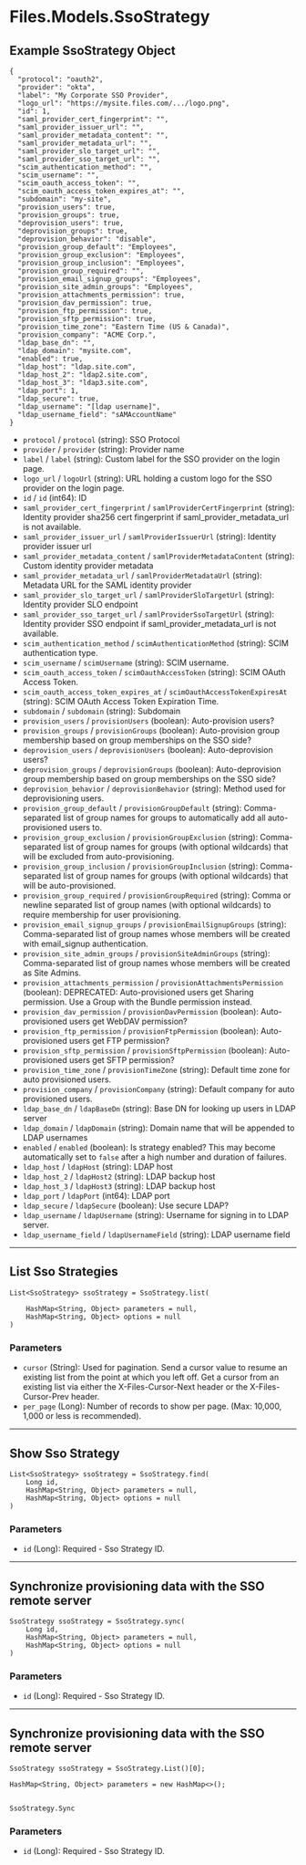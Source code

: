 # Files.Models.SsoStrategy

## Example SsoStrategy Object

```
{
  "protocol": "oauth2",
  "provider": "okta",
  "label": "My Corporate SSO Provider",
  "logo_url": "https://mysite.files.com/.../logo.png",
  "id": 1,
  "saml_provider_cert_fingerprint": "",
  "saml_provider_issuer_url": "",
  "saml_provider_metadata_content": "",
  "saml_provider_metadata_url": "",
  "saml_provider_slo_target_url": "",
  "saml_provider_sso_target_url": "",
  "scim_authentication_method": "",
  "scim_username": "",
  "scim_oauth_access_token": "",
  "scim_oauth_access_token_expires_at": "",
  "subdomain": "my-site",
  "provision_users": true,
  "provision_groups": true,
  "deprovision_users": true,
  "deprovision_groups": true,
  "deprovision_behavior": "disable",
  "provision_group_default": "Employees",
  "provision_group_exclusion": "Employees",
  "provision_group_inclusion": "Employees",
  "provision_group_required": "",
  "provision_email_signup_groups": "Employees",
  "provision_site_admin_groups": "Employees",
  "provision_attachments_permission": true,
  "provision_dav_permission": true,
  "provision_ftp_permission": true,
  "provision_sftp_permission": true,
  "provision_time_zone": "Eastern Time (US & Canada)",
  "provision_company": "ACME Corp.",
  "ldap_base_dn": "",
  "ldap_domain": "mysite.com",
  "enabled": true,
  "ldap_host": "ldap.site.com",
  "ldap_host_2": "ldap2.site.com",
  "ldap_host_3": "ldap3.site.com",
  "ldap_port": 1,
  "ldap_secure": true,
  "ldap_username": "[ldap username]",
  "ldap_username_field": "sAMAccountName"
}
```

* `protocol` / `protocol`  (string): SSO Protocol
* `provider` / `provider`  (string): Provider name
* `label` / `label`  (string): Custom label for the SSO provider on the login page.
* `logo_url` / `logoUrl`  (string): URL holding a custom logo for the SSO provider on the login page.
* `id` / `id`  (int64): ID
* `saml_provider_cert_fingerprint` / `samlProviderCertFingerprint`  (string): Identity provider sha256 cert fingerprint if saml_provider_metadata_url is not available.
* `saml_provider_issuer_url` / `samlProviderIssuerUrl`  (string): Identity provider issuer url
* `saml_provider_metadata_content` / `samlProviderMetadataContent`  (string): Custom identity provider metadata
* `saml_provider_metadata_url` / `samlProviderMetadataUrl`  (string): Metadata URL for the SAML identity provider
* `saml_provider_slo_target_url` / `samlProviderSloTargetUrl`  (string): Identity provider SLO endpoint
* `saml_provider_sso_target_url` / `samlProviderSsoTargetUrl`  (string): Identity provider SSO endpoint if saml_provider_metadata_url is not available.
* `scim_authentication_method` / `scimAuthenticationMethod`  (string): SCIM authentication type.
* `scim_username` / `scimUsername`  (string): SCIM username.
* `scim_oauth_access_token` / `scimOauthAccessToken`  (string): SCIM OAuth Access Token.
* `scim_oauth_access_token_expires_at` / `scimOauthAccessTokenExpiresAt`  (string): SCIM OAuth Access Token Expiration Time.
* `subdomain` / `subdomain`  (string): Subdomain
* `provision_users` / `provisionUsers`  (boolean): Auto-provision users?
* `provision_groups` / `provisionGroups`  (boolean): Auto-provision group membership based on group memberships on the SSO side?
* `deprovision_users` / `deprovisionUsers`  (boolean): Auto-deprovision users?
* `deprovision_groups` / `deprovisionGroups`  (boolean): Auto-deprovision group membership based on group memberships on the SSO side?
* `deprovision_behavior` / `deprovisionBehavior`  (string): Method used for deprovisioning users.
* `provision_group_default` / `provisionGroupDefault`  (string): Comma-separated list of group names for groups to automatically add all auto-provisioned users to.
* `provision_group_exclusion` / `provisionGroupExclusion`  (string): Comma-separated list of group names for groups (with optional wildcards) that will be excluded from auto-provisioning.
* `provision_group_inclusion` / `provisionGroupInclusion`  (string): Comma-separated list of group names for groups (with optional wildcards) that will be auto-provisioned.
* `provision_group_required` / `provisionGroupRequired`  (string): Comma or newline separated list of group names (with optional wildcards) to require membership for user provisioning.
* `provision_email_signup_groups` / `provisionEmailSignupGroups`  (string): Comma-separated list of group names whose members will be created with email_signup authentication.
* `provision_site_admin_groups` / `provisionSiteAdminGroups`  (string): Comma-separated list of group names whose members will be created as Site Admins.
* `provision_attachments_permission` / `provisionAttachmentsPermission`  (boolean): DEPRECATED: Auto-provisioned users get Sharing permission. Use a Group with the Bundle permission instead.
* `provision_dav_permission` / `provisionDavPermission`  (boolean): Auto-provisioned users get WebDAV permission?
* `provision_ftp_permission` / `provisionFtpPermission`  (boolean): Auto-provisioned users get FTP permission?
* `provision_sftp_permission` / `provisionSftpPermission`  (boolean): Auto-provisioned users get SFTP permission?
* `provision_time_zone` / `provisionTimeZone`  (string): Default time zone for auto provisioned users.
* `provision_company` / `provisionCompany`  (string): Default company for auto provisioned users.
* `ldap_base_dn` / `ldapBaseDn`  (string): Base DN for looking up users in LDAP server
* `ldap_domain` / `ldapDomain`  (string): Domain name that will be appended to LDAP usernames
* `enabled` / `enabled`  (boolean): Is strategy enabled?  This may become automatically set to `false` after a high number and duration of failures.
* `ldap_host` / `ldapHost`  (string): LDAP host
* `ldap_host_2` / `ldapHost2`  (string): LDAP backup host
* `ldap_host_3` / `ldapHost3`  (string): LDAP backup host
* `ldap_port` / `ldapPort`  (int64): LDAP port
* `ldap_secure` / `ldapSecure`  (boolean): Use secure LDAP?
* `ldap_username` / `ldapUsername`  (string): Username for signing in to LDAP server.
* `ldap_username_field` / `ldapUsernameField`  (string): LDAP username field


---

## List Sso Strategies

```
List<SsoStrategy> ssoStrategy = SsoStrategy.list(
    
    HashMap<String, Object> parameters = null,
    HashMap<String, Object> options = null
)
```

### Parameters

* `cursor` (String): Used for pagination.  Send a cursor value to resume an existing list from the point at which you left off.  Get a cursor from an existing list via either the X-Files-Cursor-Next header or the X-Files-Cursor-Prev header.
* `per_page` (Long): Number of records to show per page.  (Max: 10,000, 1,000 or less is recommended).


---

## Show Sso Strategy

```
List<SsoStrategy> ssoStrategy = SsoStrategy.find(
    Long id, 
    HashMap<String, Object> parameters = null,
    HashMap<String, Object> options = null
)
```

### Parameters

* `id` (Long): Required - Sso Strategy ID.


---

## Synchronize provisioning data with the SSO remote server

```
SsoStrategy ssoStrategy = SsoStrategy.sync(
    Long id, 
    HashMap<String, Object> parameters = null,
    HashMap<String, Object> options = null
)
```

### Parameters

* `id` (Long): Required - Sso Strategy ID.


---

## Synchronize provisioning data with the SSO remote server

```
SsoStrategy ssoStrategy = SsoStrategy.List()[0];

HashMap<String, Object> parameters = new HashMap<>();


SsoStrategy.Sync
```

### Parameters

* `id` (Long): Required - Sso Strategy ID.
